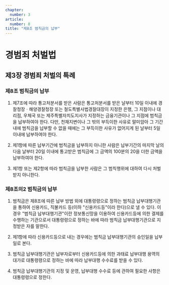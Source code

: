 ```yaml
---
chapter:
  number: 3
article:
  number: 8
title: "제8조 범칙금의 납부"
---
```

# 경범죄 처벌법

## 제3장 경범죄 처벌의 특례

### 제8조 범칙금의 납부

1. 제7조에 따라 통고처분서를 받은 사람은 통고처분서를 받은 날부터 10일 이내에 경찰청장ㆍ해양경찰청장 또는 철도특별사법경찰대장이 지정한 은행, 그 지점이나 대리점, 우체국 또는 제주특별자치도지사가 지정하는 금융기관이나 그 지점에 범칙금을 납부하여야 한다. 다만, 천재지변이나 그 밖의 부득이한 사유로 말미암아 그 기간 내에 범칙금을 납부할 수 없을 때에는 그 부득이한 사유가 없어지게 된 날부터 5일 이내에 납부하여야 한다.

2. 제1항에 따른 납부기간에 범칙금을 납부하지 아니한 사람은 납부기간의 마지막 날의 다음 날부터 20일 이내에 통고받은 범칙금에 그 금액의 100분의 20을 더한 금액을 납부하여야 한다.

3. 제1항 또는 제2항에 따라 범칙금을 납부한 사람은 그 범칙행위에 대하여 다시 처벌받지 아니한다.

### 제8조의2 범칙금의 납부

1. 범칙금은 제8조에 따른 납부 방법 외에 대통령령으로 정하는 범칙금 납부대행기관을 통하여 신용카드, 직불카드 등(이하 "신용카드등"이라 한다)으로 낼 수 있다. 이 경우 "범칙금 납부대행기관"이란 정보통신망을 이용하여 신용카드등에 의한 결제를 수행하는 기관으로서 대통령령으로 정하는 바에 따라 범칙금 납부대행기관으로 지정받은 자를 말한다.

2. 제1항에 따라 신용카드등으로 내는 경우에는 범칙금 납부대행기관의 승인일을 납부일로 본다.

3. 범칙금 납부대행기관은 납부자로부터 신용카드등에 의한 과태료 납부대행 용역의 대가로 대통령령으로 정하는 바에 따라 납부대행 수수료를 받을 수 있다.

4. 범칙금 납부대행기관의 지정 및 운영, 납부대행 수수료 등에 관하여 필요한 사항은 대통령령으로 정한다.
